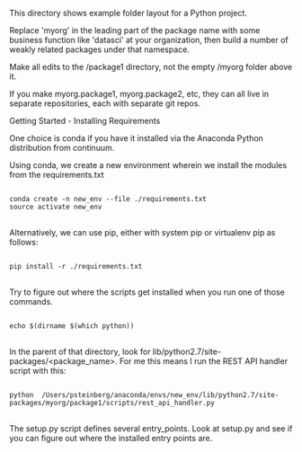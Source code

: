 This directory shows example folder layout for a Python project.

Replace 'myorg' in the leading part of the package name with 
some business function like 'datasci' at your organization, then 
build a number of weakly related packages under that namespace.

Make all edits to the /package1 directory, not the empty /myorg folder above it.

If you make myorg.package1, myorg.package2, etc, they can all live in separate
repositories, each with separate git repos.

Getting Started - Installing Requirements

One choice is conda if you have it installed via the Anaconda Python distribution
from continuum.

Using conda, we create a new environment wherein we install the modules from the requirements.txt
<pre>
<code>
conda create -n new_env --file ./requirements.txt
source activate new_env
</code>
</pre>
Alternatively, we can use pip, either with system pip or virtualenv pip as follows:
<pre>
<code>
pip install -r ./requirements.txt
</code>
</pre>

Try to figure out where the scripts get installed when you run one of those commands.
<pre>
<code>
echo $(dirname $(which python))
</code>
</pre>
In the parent of that directory, look for lib/python2.7/site-packages/<package_name>. For me this means I run the REST API handler script with this:
<pre>
<code>
python  /Users/psteinberg/anaconda/envs/new_env/lib/python2.7/site-packages/myorg/package1/scripts/rest_api_handler.py
</code>
</pre>
The setup.py script defines several entry_points.  Look at setup.py and see if you can figure out where the installed entry points are.

